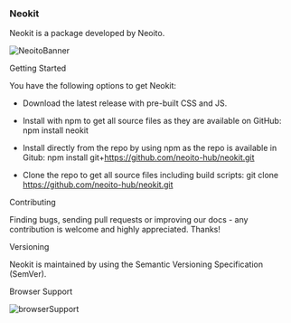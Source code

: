 ### Neokit

Neokit is a package developed by Neoito.

![NeoitoBanner](https://user-images.githubusercontent.com/87299281/135310502-3ec2b819-8ad7-4781-b442-13af45c5cb22.png)




Getting Started

You have the following options to get Neokit:

-   Download the latest release with pre-built CSS and JS.

-   Install with npm to get all source files as they are available on GitHub:
    npm install neokit

-   Install directly from the repo by using npm as the repo is available in
    Gitub: npm install git+https://github.com/neoito-hub/neokit.git

-   Clone the repo to get all source files including build scripts: git clone
    https://github.com/neoito-hub/neokit.git




Contributing

Finding bugs, sending pull requests or improving our docs - any contribution is
welcome and highly appreciated. Thanks!




Versioning

Neokit is maintained by using the Semantic Versioning Specification (SemVer).




Browser Support

![browserSupport](https://user-images.githubusercontent.com/87299281/135310907-5eb2d91e-15a4-48b2-b16d-754bb5e41b05.png)


